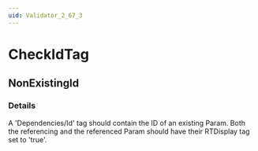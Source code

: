```yaml
---
uid: Validator_2_67_3
---
```


# CheckIdTag

## NonExistingId

<!-- Description, Properties, ... sections are auto-generated. -->
<!-- REPLACE ME AUTO-GENERATION -->

### Details

A 'Dependencies/Id' tag should contain the ID of an existing Param. Both the referencing and the referenced Param should have their RTDisplay tag set to 'true'.

<!-- Uncomment to add example code -->
<!--### Example code-->
